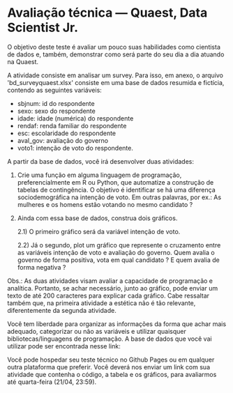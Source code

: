 # Avaliação técnica — Quaest, Data Scientist Jr. 

O objetivo deste teste é avaliar um pouco suas habilidades como cientista de dados e, também, demonstrar como será parte do seu dia a dia atuando na Quaest.  

A atividade consiste em analisar um survey. Para isso, em anexo, o arquivo 'bd_surveyquaest.xlsx' consiste em uma base de dados resumida e fictícia, contendo as seguintes variáveis: 

 - sbjnum: id do respondente
 - sexo: sexo do respondente
 - idade: idade (numérica) do respondente
 - rendaf: renda familiar do respondente
 - esc: escolaridade do respondente
 - aval_gov: avaliação do governo
 - voto1: intenção de voto do respondente.

A partir da base de dados, você irá desenvolver duas atividades: 

 1. Crie uma função em alguma linguagem de programação, preferencialmente em R ou Python,  que automatize a construção de tabelas de contingência. O objetivo é identificar se há uma diferença sociodemográfica na intenção de voto. Em outras palavras, por ex.: As mulheres e os homens estão votando no mesmo candidato ? 

2. Ainda com essa base de dados, construa dois gráficos. 

      2.1) O primeiro gráfico será da variável intenção de voto.

      2.2) Já o segundo, plot um gráfico que represente o cruzamento entre as variáveis intenção de voto e avaliação do governo. Quem avalia o governo de forma
           positiva, vota em qual candidato ? E quem avalia de forma negativa ?

Obs.: As duas atividades visam avaliar a capacidade de programação e analítica. Portanto, se achar necessário, junto ao gráfico, pode enviar um texto de até 200 caracteres para explicar cada gráfico. Cabe ressaltar também que, na primeira atividade a estética não é tão relevante, diferentemente da segunda atividade.

Você tem liberdade para organizar as informações da forma que achar mais adequado, categorizar ou não as variáveis e utilizar quaisquer bibliotecas/linguagens de programação. 
A base de dados que você vai utilizar pode ser encontrada nesse link: 
 
Você pode hospedar seu teste técnico no Github Pages ou em qualquer outra plataforma que preferir. Você deverá nos enviar um link com sua atividade que contenha o código, a tabela e os gráficos, para avaliarmos até quarta-feira (21/04, 23:59).
